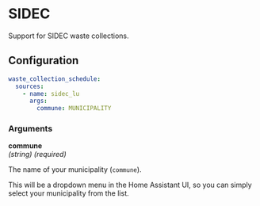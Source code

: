 # SIDEC

Support for SIDEC waste collections.

## Configuration

```yaml
waste_collection_schedule:
  sources:
    - name: sidec_lu
      args:
        commune: MUNICIPALITY
```

### Arguments

**commune**  
*(string) (required)*

The name of your municipality (`commune`).

This will be a dropdown menu in the Home Assistant UI, so you can simply select your municipality from the list.